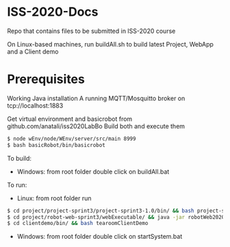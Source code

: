 # ISS-2020-Docs
Repo that contains files to be submitted in ISS-2020 course

On Linux-based machines, run buildAll.sh to build latest Project, WebApp and a Client demo

# Prerequisites
Working Java installation
A running MQTT/Mosquitto broker on tcp://localhost:1883

Get virtual environment and basicrobot from github.com/anatali/iss2020LabBo
Build both and execute them

```sh
$ node wEnv/node/WEnv/server/src/main 8999
$ bash basicRobot/bin/basicrobot
```

To build:
 - Windows: from root folder double click on buildAll.bat
 
 To run:
  - Linux: from root folder run

```sh
$ cd project/project-sprint3/project-sprint3-1.0/bin/ && bash project-sprint3
$ cd project/robot-web-sprint3/webExecutable/ && java -jar robotWeb2020-1.0.jar
$ cd clientdemo/bin/ && bash tearoomClientDemo
```

 - Windows: from root folder double click on startSystem.bat
